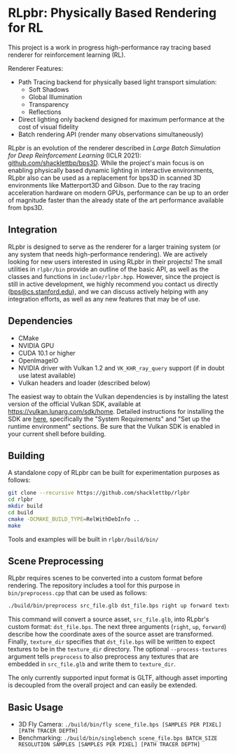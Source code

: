 RLpbr: Physically Based Rendering for RL
============================================================

This project is a work in progress high-performance ray tracing based renderer for reinforcement learning (RL).

Renderer Features:

* Path Tracing backend for physically based light transport simulation:
    * Soft Shadows
    * Global Illumination
    * Transparency
    * Reflections
* Direct lighting only backend designed for maximum performance at the cost of visual fidelity
* Batch rendering API (render many observations simultaneously)

 RLpbr is an evolution of the renderer described in _Large Batch Simulation for Deep Reinforcement Learning_ (ICLR 2021): [github.com/shacklettbp/bps3D](https://github.com/shacklettbp/bps3D). While the project's main focus is on enabling physically based dynamic lighting in interactive environments, RLpbr also can be used as a replacement for bps3D in scanned 3D environments like Matterport3D and Gibson. Due to the ray tracing acceleration hardware on modern GPUs, performance can be up to an order of magnitude faster than the already state of the art performance available from bps3D.

Integration
-----------

RLpbr is designed to serve as the renderer for a larger training system (or any system that needs high-performance rendering). We are actively looking for new users interested in using RLpbr in their projects! The small utilities in `rlpbr/bin` provide an outline of the basic API, as well as the classes and functions in `include/rlpbr.hpp`. However, since the project is still in active development, we highly recommend you contact us directly (bps@cs.stanford.edu), and we can discuss actively helping with any integration efforts, as well as any new features that may be of use.

Dependencies
------------

* CMake
* NVIDIA GPU
* CUDA 10.1 or higher
* OpenImageIO
* NVIDIA driver with Vulkan 1.2 and `VK_KHR_ray_query` support (if in doubt use latest available)
* Vulkan headers and loader (described below)

The easiest way to obtain the Vulkan dependencies is by installing the latest version of the official Vulkan SDK, available at <https://vulkan.lunarg.com/sdk/home>. Detailed instructions for installing the SDK are [here](https://vulkan.lunarg.com/doc/sdk/latest/linux/getting_started.html), specifically the "System Requirements" and "Set up the runtime environment" sections. Be sure that the Vulkan SDK is enabled in your current shell before building.

Building
--------

A standalone copy of RLpbr can be built for experimentation purposes as follows:
```bash
git clone --recursive https://github.com/shacklettbp/rlpbr
cd rlpbr
mkdir build
cd build
cmake -DCMAKE_BUILD_TYPE=RelWithDebInfo ..
make
```

Tools and examples will be built in `rlpbr/build/bin/`

Scene Preprocessing
-------------------

RLpbr requires scenes to be converted into a custom format before rendering. The repository includes a tool for this purpose in `bin/preprocess.cpp` that can be used as follows:

```bash
./build/bin/preprocess src_file.glb dst_file.bps right up forward texture_dir --process-textures
```

This command will convert a source asset, `src_file.glb`, into RLpbr's custom format: `dst_file.bps`. The next three arguments (`right`, `up`, `forward`) describe how the coordinate axes of the source asset are transformed. Finally, `texture_dir` specifies that `dst_file.bps` will be written to expect textures to be in the `texture_dir` directory. The optional `--process-textures` argument tells `preprocess` to also preprocess any textures that are embedded in `src_file.glb` and write them to `texture_dir`.

The only currently supported input format is GLTF, although asset importing is decoupled from the overall project and can easily be extended.

Basic Usage
-----------

 * 3D Fly Camera: `./build/bin/fly scene_file.bps [SAMPLES PER PIXEL] [PATH TRACER DEPTH]`
 * Benchmarking: `./build/bin/singlebench scene_file.bps BATCH_SIZE RESOLUTION SAMPLES [SAMPLES PER PIXEL] [PATH TRACER DEPTH]`
